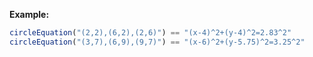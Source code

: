 **Example:**

```javascript
circleEquation("(2,2),(6,2),(2,6)") == "(x-4)^2+(y-4)^2=2.83^2"
circleEquation("(3,7),(6,9),(9,7)") == "(x-6)^2+(y-5.75)^2=3.25^2"
```
